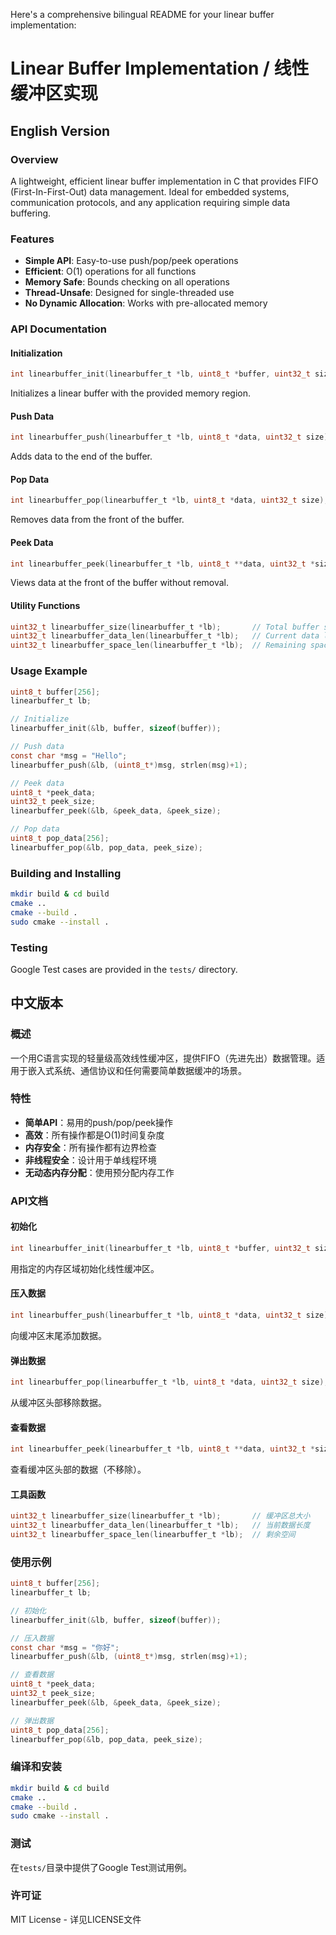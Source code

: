 Here's a comprehensive bilingual README for your linear buffer implementation:

# Linear Buffer Implementation / 线性缓冲区实现

## English Version

### Overview
A lightweight, efficient linear buffer implementation in C that provides FIFO (First-In-First-Out) data management. Ideal for embedded systems, communication protocols, and any application requiring simple data buffering.

### Features
- **Simple API**: Easy-to-use push/pop/peek operations
- **Efficient**: O(1) operations for all functions
- **Memory Safe**: Bounds checking on all operations
- **Thread-Unsafe**: Designed for single-threaded use
- **No Dynamic Allocation**: Works with pre-allocated memory

### API Documentation

#### Initialization
```c
int linearbuffer_init(linearbuffer_t *lb, uint8_t *buffer, uint32_t size);
```
Initializes a linear buffer with the provided memory region.

#### Push Data
```c
int linearbuffer_push(linearbuffer_t *lb, uint8_t *data, uint32_t size);
```
Adds data to the end of the buffer.

#### Pop Data
```c
int linearbuffer_pop(linearbuffer_t *lb, uint8_t *data, uint32_t size);
```
Removes data from the front of the buffer.

#### Peek Data
```c
int linearbuffer_peek(linearbuffer_t *lb, uint8_t **data, uint32_t *size);
```
Views data at the front of the buffer without removal.

#### Utility Functions
```c
uint32_t linearbuffer_size(linearbuffer_t *lb);       // Total buffer size
uint32_t linearbuffer_data_len(linearbuffer_t *lb);   // Current data length
uint32_t linearbuffer_space_len(linearbuffer_t *lb);  // Remaining space
```

### Usage Example
```c
uint8_t buffer[256];
linearbuffer_t lb;

// Initialize
linearbuffer_init(&lb, buffer, sizeof(buffer));

// Push data
const char *msg = "Hello";
linearbuffer_push(&lb, (uint8_t*)msg, strlen(msg)+1);

// Peek data
uint8_t *peek_data;
uint32_t peek_size;
linearbuffer_peek(&lb, &peek_data, &peek_size);

// Pop data
uint8_t pop_data[256];
linearbuffer_pop(&lb, pop_data, peek_size);
```

### Building and Installing
```bash
mkdir build & cd build
cmake ..
cmake --build .
sudo cmake --install .
```

### Testing
Google Test cases are provided in the `tests/` directory.

## 中文版本

### 概述
一个用C语言实现的轻量级高效线性缓冲区，提供FIFO（先进先出）数据管理。适用于嵌入式系统、通信协议和任何需要简单数据缓冲的场景。

### 特性
- **简单API**：易用的push/pop/peek操作
- **高效**：所有操作都是O(1)时间复杂度
- **内存安全**：所有操作都有边界检查
- **非线程安全**：设计用于单线程环境
- **无动态内存分配**：使用预分配内存工作

### API文档

#### 初始化
```c
int linearbuffer_init(linearbuffer_t *lb, uint8_t *buffer, uint32_t size);
```
用指定的内存区域初始化线性缓冲区。

#### 压入数据
```c
int linearbuffer_push(linearbuffer_t *lb, uint8_t *data, uint32_t size);
```
向缓冲区末尾添加数据。

#### 弹出数据
```c
int linearbuffer_pop(linearbuffer_t *lb, uint8_t *data, uint32_t size);
```
从缓冲区头部移除数据。

#### 查看数据
```c
int linearbuffer_peek(linearbuffer_t *lb, uint8_t **data, uint32_t *size);
```
查看缓冲区头部的数据（不移除）。

#### 工具函数
```c
uint32_t linearbuffer_size(linearbuffer_t *lb);       // 缓冲区总大小
uint32_t linearbuffer_data_len(linearbuffer_t *lb);   // 当前数据长度
uint32_t linearbuffer_space_len(linearbuffer_t *lb);  // 剩余空间
```

### 使用示例
```c
uint8_t buffer[256];
linearbuffer_t lb;

// 初始化
linearbuffer_init(&lb, buffer, sizeof(buffer));

// 压入数据
const char *msg = "你好";
linearbuffer_push(&lb, (uint8_t*)msg, strlen(msg)+1);

// 查看数据
uint8_t *peek_data;
uint32_t peek_size;
linearbuffer_peek(&lb, &peek_data, &peek_size);

// 弹出数据
uint8_t pop_data[256];
linearbuffer_pop(&lb, pop_data, peek_size);
```

### 编译和安装
```bash
mkdir build & cd build
cmake ..
cmake --build .
sudo cmake --install .
```

### 测试
在`tests/`目录中提供了Google Test测试用例。

### 许可证
MIT License - 详见LICENSE文件
